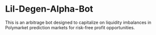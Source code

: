 # Lil-Degen-Alpha-Bot
This is an arbitrage bot designed to capitalize on liquidity imbalances in Polymarket prediction markets for risk-free profit opportunities.
